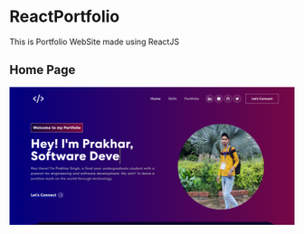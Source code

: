 # ReactPortfolio
This is Portfolio WebSite made using ReactJS

## Home Page
![image](https://github.com/prakhar-singh09/ReactPortfolio/blob/main/src/assets/img/Feature.png)

